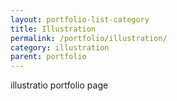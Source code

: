 ```yaml
---
layout: portfolio-list-category
title: Illustration
permalink: /portfolio/illustration/
category: illustration
parent: portfolio
---
```


illustratio portfolio page
